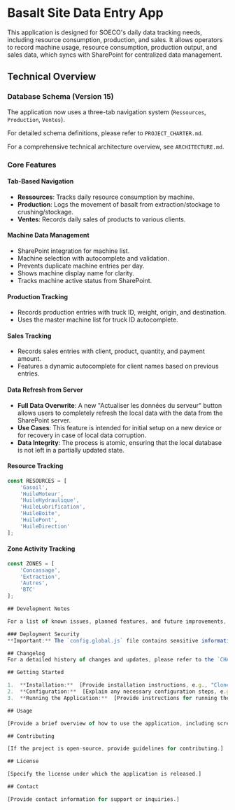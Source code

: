 # Basalt Site Data Entry App

This application is designed for SOECO's daily data tracking needs, including resource consumption, production, and sales. It allows operators to record machine usage, resource consumption, production output, and sales data, which syncs with SharePoint for centralized data management.

## Technical Overview

### Database Schema (Version 15)
The application now uses a three-tab navigation system (`Ressources`, `Production`, `Ventes`).

For detailed schema definitions, please refer to `PROJECT_CHARTER.md`.

For a comprehensive technical architecture overview, see `ARCHITECTURE.md`.

### Core Features

#### Tab-Based Navigation
- **Ressources**: Tracks daily resource consumption by machine.
- **Production**: Logs the movement of basalt from extraction/stockage to crushing/stockage.
- **Ventes**: Records daily sales of products to various clients.

#### Machine Data Management
- SharePoint integration for machine list.
- Machine selection with autocomplete and validation.
- Prevents duplicate machine entries per day.
- Shows machine display name for clarity.
- Tracks machine active status from SharePoint.

#### Production Tracking
- Records production entries with truck ID, weight, origin, and destination.
- Uses the master machine list for truck ID autocomplete.

#### Sales Tracking
- Records sales entries with client, product, quantity, and payment amount.
- Features a dynamic autocomplete for client names based on previous entries.

#### Data Refresh from Server
- **Full Data Overwrite**: A new "Actualiser les données du serveur" button allows users to completely refresh the local data with the data from the SharePoint server.
- **Use Cases**: This feature is intended for initial setup on a new device or for recovery in case of local data corruption.
- **Data Integrity**: The process is atomic, ensuring that the local database is not left in a partially updated state.

#### Resource Tracking
```javascript
const RESOURCES = [
    'Gasoil', 
    'HuileMoteur', 
    'HuileHydraulique', 
    'HuileLubrification', 
    'HuileBoite', 
    'HuilePont', 
    'HuileDirection'
];
```

#### Zone Activity Tracking
```javascript
const ZONES = [
    'Concassage', 
    'Extraction', 
    'Autres', 
    'BTC'
];

## Development Notes

For a list of known issues, planned features, and future improvements, please refer to the `Todo.MD` file, which serves as the single source of truth for development tasks.

### Deployment Security
**Important:** The `config.global.js` file contains sensitive information (like client IDs) and is intended for development purposes only. In a production environment, this file must be replaced or its contents secured using environment variables or a secrets management service. Do not commit the production configuration to the repository.

## Changelog
For a detailed history of changes and updates, please refer to the `CHANGELOG.md` file.

## Getting Started

1.  **Installation:**  [Provide installation instructions, e.g., "Clone the repository and run `pip install -r requirements.txt`"].
2.  **Configuration:**  [Explain any necessary configuration steps, e.g., "Configure the database connection in `config.py`"].
3.  **Running the Application:**  [Provide instructions for running the app, e.g., "Run `python main.py`"].

## Usage

[Provide a brief overview of how to use the application, including screenshots or examples if helpful.]

## Contributing

[If the project is open-source, provide guidelines for contributing.]

## License

[Specify the license under which the application is released.]

## Contact

[Provide contact information for support or inquiries.]
